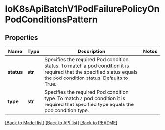 # IoK8sApiBatchV1PodFailurePolicyOnPodConditionsPattern

## Properties
Name | Type | Description | Notes
------------ | ------------- | ------------- | -------------
**status** | **str** | Specifies the required Pod condition status. To match a pod condition it is required that the specified status equals the pod condition status. Defaults to True. | 
**type** | **str** | Specifies the required Pod condition type. To match a pod condition it is required that specified type equals the pod condition type. | 

[[Back to Model list]](../README.md#documentation-for-models) [[Back to API list]](../README.md#documentation-for-api-endpoints) [[Back to README]](../README.md)



